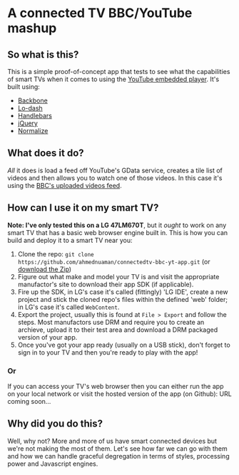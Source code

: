 # A connected TV BBC/YouTube mashup
## So what is this?
This is a simple proof-of-concept app that tests to see what the capabilities of smart TVs when it comes to using the [YouTube embedded player](https://developers.google.com/youtube/player_parameters). It's built using:

- [Backbone](http://backbonejs.org/)
- [Lo-dash](http://lodash.com/)
- [Handlebars](http://handlebarsjs.com/)
- [jQuery](http://jquery.com/)
- [Normalize](http://necolas.github.com/normalize.css/)

## What does it do?
_All_ it does is load a feed off YouTube's GData service, creates a tile list of videos and then allows you to watch one of those videos. In this case it's using the [BBC's uploaded videos feed](http://www.youtube.com/user/BBC/videos?view=0).
## How can I use it on my smart TV?
**Note: I've only tested this on a LG 47LM670T**, but it _ought_ to work on any smart TV that has a basic web browser engine built in. This is how you can build and deploy it to a smart TV near you:

1. Clone the repo: `git clone https://github.com/ahmednuaman/connectedtv-bbc-yt-app.git` (or [download the Zip](https://github.com/ahmednuaman/connectedtv-bbc-yt-app/archive/master.zip))
2. Figure out what make and model your TV is and visit the appropriate manufactor's site to download their app SDK (if applicable).
3. Fire up the SDK, in LG's case it's called (fittingly) 'LG IDE', create a new project and stick the cloned repo's files within the defined 'web' folder; in LG's case it's called `WebContent`.
4. Export the project, usually this is found at `File > Export` and follow the steps. Most manufactors use DRM and require you to create an archieve, upload it to their test area and download a DRM packaged version of your app.
5. Once you've got your app ready (usually on a USB stick), don't forget to sign in to your TV and then you're ready to play with the app!

### Or
If you can access your TV's web browser then you can either run the app on your local network or visit the hosted version of the app (on Github): URL coming soon...

## Why did you do this?
Well, why not? More and more of us have smart connected devices but we're not making the most of them. Let's see how far we can go with them and how we can handle graceful degregation in terms of styles, processing power and Javascript engines.